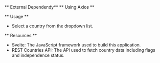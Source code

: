 ** External Dependendy**
** Using Axios **

** Usage **
- Select a country from the dropdown list.

** Resources **
- Svelte: The JavaScript framework used to build this application.
- REST Countries API: The API used to fetch country data including flags and independence status.